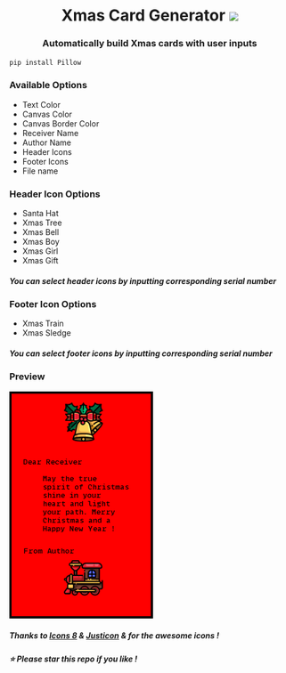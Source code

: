<h1 align="center">Xmas Card Generator
<img src="https://img.icons8.com/color/25/000000/christmas-star.png"/>
</h1>

<h3 align="center">Automatically build Xmas cards with user inputs </h3>

```
pip install Pillow
```
<h3> Available Options </h3>
<ul>
<li>Text Color</li>
<li>Canvas Color</li>
<li>Canvas Border Color</li>
<li>Receiver Name</li>
<li>Author Name</li>
<li>Header Icons</li>
<li>Footer Icons</li>
<li>File name </li>
</ul>

<h3> Header Icon Options </h3>
<ul>
<li>Santa Hat</li>
<li>Xmas Tree</li>
<li>Xmas Bell</li>
<li>Xmas Boy</li>
<li>Xmas Girl</li>
<li>Xmas Gift</li>
</ul>
<h5><b>You can select header icons by inputting corresponding serial number</b></h5>

<h3> Footer Icon Options </h3>
<ul>
<li>Xmas Train</li>
<li>Xmas Sledge</li>
</ul>
<h5><b>You can select footer icons by inputting corresponding serial number</b></h5>

<h3> Preview </h3>
<p><img src="preview.png"></p>
<h5> <p>Thanks to <a href="https://icons8.com">Icons 8</a> &amp; <a href="https://icons8.com/icons/authors/3kSkbuAyjUdG/justicon">Justicon</a> &amp;  for the awesome icons ! </p> </h5>

<h5> <b> ⭐ Please star this repo if you like ! </b> </h5>
